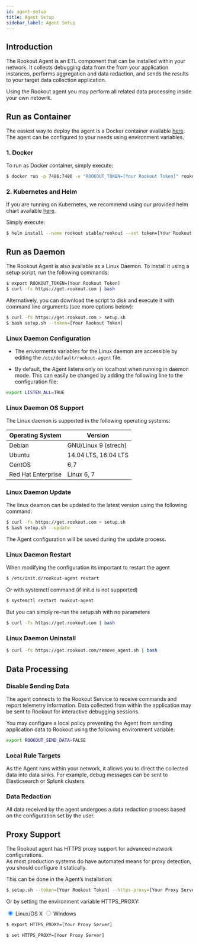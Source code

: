 ```yaml
---
id: agent-setup
title: Agent Setup
sidebar_label: Agent Setup
---
```


## Introduction

The Rookout Agent is an ETL component that can be installed within your network. It collects debugging data from the from your application instances, performs aggregation and data redaction, and sends the results to your target data collection application. 

Using the Rookout agent you may perform all related data processing inside your own netowrk.

## Run as Container

The easiest way to deploy the agent is a Docker container available [here](https://hub.docker.com/r/rookout/agent/).
The agent can be configured to your needs using environment variables. 

### 1. Docker

To run as Docker container, simply execute:

```bash
$ docker run -p 7486:7486 -e "ROOKOUT_TOKEN=[Your Rookout Token]" rookout/agent
```
<div class="rookout-org-info"></div>

### 2. Kubernetes and Helm

If you are running on Kubernetes, we recommend using our provided helm chart available [here](https://github.com/helm/charts/tree/master/stable/rookout).

Simply execute:

```bash
$ helm install --name rookout stable/rookout --set token=[Your Rookout Token]
```
<div class="rookout-org-info"></div>

## Run as Daemon

The Rookout Agent is also available as a Linux Daemon.
To install it using a setup script, run the following commands:

```bash
$ export ROOKOUT_TOKEN=[Your Rookout Token]
$ curl -fs https://get.rookout.com | bash
```
<div class="rookout-org-info"></div>

Alternatively, you can download the script to disk and execute it with command line arguments (see more options below):
```bash
$ curl -fs https://get.rookout.com > setup.sh
$ bash setup.sh --token=[Your Rookout Token]
```
<div class="rookout-org-info"></div>

### Linux Daemon Configuration

- The enviorments variables for the Linux daemon are accessible by editing the `/etc/default/rookout-agent` file.

- By default, the Agent listens only on localhost when running in daemon mode. This can easily be changed by adding the following line to the configuration file:
```bash
export LISTEN_ALL=TRUE
```

### Linux Daemon OS Support

The Linux daemon is supported in the following operating systems:

| Operating System   | Version    |
| ------------------ | ---------- |
| Debian             | GNU/Linux 9 (strech)       |
| Ubuntu             | 14.04 LTS, 16.04 LTS         |
| CentOS             | 6,7          |
| Red Hat Enterprise | Linux 6, 7|

### Linux Daemon Update

The linux deamon can be updated to the latest version using the following command:
```bash
$ curl -fs https://get.rookout.com > setup.sh
$ bash setup.sh --update
```
The Agent configuration will be saved during the update process.

### Linux Daemon Restart

When modifying the configuration its important to restart the agent
```bash
$ /etc/init.d/rookout-agent restart
```

Or with systemctl command (if init.d is not supported)
```bash
$ systemctl restart rookout-agent
```

But you can simply re-run the setup.sh with no parameters
```bash
$ curl -fs https://get.rookout.com | bash
```

### Linux Daemon Uninstall

```bash
$ curl -fs https://get.rookout.com/remove_agent.sh | bash
```

## Data Processing

### Disable Sending Data

The agent connects to the Rookout Service to receive commands and report telemetry information.
Data collected from within the application may be sent to Rookout for interactive debugging sessions.

You may configure a local policy preventing the Agent from sending application data to Rookout using the following environment variable:
```bash
export ROOKOUT_SEND_DATA=FALSE
```

### Local Rule Targets

As the Agent runs within your network, it allows you to direct the collected data into data sinks.
For example, debug messages can be sent to Elasticsearch or Splunk clusters.

### Data Redaction

All data received by the agent undergoes a data redaction process based on the configuration set by the user.

## Proxy Support 

The Rookout agent has HTTPS proxy support for advanced network configurations.  
As most production systems do have automated means for proxy detection, you should configure it statically.  

This can be done in the Agent’s installation:
```bash
$ setup.sh --token=[Your Rookout Token] --https-proxy=[Your Proxy Server]
```
<div class="rookout-org-info"></div>

Or by setting the environment variable HTTPS_PROXY:

<div class="tab-container">
<input id="tab1" data-tab="tab1" type="radio" name="tabs" class="tab-button" checked="true" />
<label for="tab1" class="tab-title snippet">Linux/OS X</label>
<input id="tab2" data-tab="tab2" type="radio" name="tabs" class="tab-button" />
<label for="tab2" class="tab-title snippet">Windows</label>
<div data-tab-content="content1" class="tab-content hljs">

```bash
$ export HTTPS_PROXY=[Your Proxy Server]
```

</div>
<div data-tab-content="content2" class="tab-content hljs">

```bash
$ set HTTPS_PROXY=[Your Proxy Server]
```

</div>
</div>

